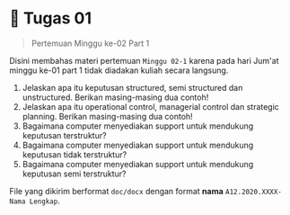 # 📑 Tugas 01

> Pertemuan Minggu ke-02 Part 1

Disini membahas materi pertemuan `Minggu 02-1` karena pada hari Jum'at minggu ke-01 part 1 tidak diadakan kuliah secara langsung.

1. Jelaskan apa itu keputusan structured, semi structured dan unstructured. Berikan masing-masing dua contoh!
2. Jelaskan apa itu operational control, managerial control dan strategic planning. Berikan masing-masing dua contoh!
3. Bagaimana computer menyediakan support untuk mendukung keputusan terstruktur?
4. Bagaimana computer menyediakan support untuk mendukung keputusan tidak terstruktur?
5. Bagaimana computer menyediakan support untuk mendukung keputusan semi terstruktur?

File yang dikirim berformat `doc/docx` dengan format **nama** `A12.2020.XXXX-Nama Lengkap`.
